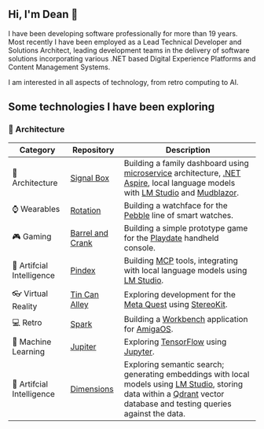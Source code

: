 ## Hi, I'm Dean 👋

I have been developing software professionally for more than 19 years. Most recently I have been employed as a Lead Technical Developer and Solutions Architect, leading development teams in the delivery of software solutions incorporating various .NET based Digital Experience Platforms and Content Management Systems. 

I am interested in all aspects of technology, from retro computing to AI.

## Some technologies I have been exploring

### :office: Architecture ###

| Category | Repository | Description |
|---|---|---|
| :office: Architecture | [Signal Box](https://github.com/deans-code/signal-box) | Building a family dashboard using [microservice](https://en.wikipedia.org/wiki/Microservices) architecture, [.NET Aspire](https://learn.microsoft.com/en-us/dotnet/aspire/get-started/aspire-overview), local language models with [LM Studio](https://lmstudio.ai/) and [Mudblazor](https://www.mudblazor.com/).  |
| :watch: Wearables | [Rotation](https://github.com/deans-code/rotation) | Building a watchface for the [Pebble](https://repebble.com/) line of smart watches. |
| :video_game: Gaming| [Barrel and Crank](https://github.com/deans-code/barrel-and-crank) | Building a simple prototype game for the [Playdate](https://play.date/) handheld console. |
| :crystal_ball: Artifcial Intelligence | [Pindex](https://github.com/deans-code/pindex) | Building [MCP](https://en.wikipedia.org/wiki/Model_Context_Protocol) tools, integrating with local language models using [LM Studio](https://lmstudio.ai/). |
| :eyeglasses: Virtual Reality | [Tin Can Alley](https://github.com/deans-code/tin-can-alley) | Exploring development for the [Meta Quest](https://www.meta.com/gb/quest/) using [StereoKit](https://stereokit.net/). |
| :computer: Retro | [Spark](https://github.com/deans-code/spark) | Building a [Workbench](https://en.wikipedia.org/wiki/Workbench_(AmigaOS)) application for [AmigaOS](https://en.wikipedia.org/wiki/AmigaOS). |
| :telescope: Machine Learning | [Jupiter](https://github.com/deans-code/jupiter) | Exploring [TensorFlow](https://www.tensorflow.org/) using [Jupyter](https://jupyter.org/). |
| :crystal_ball: Artifcial Intelligence | [Dimensions](https://github.com/deans-code/dimensions) | Exploring semantic search; generating embeddings with local models using [LM Studio](https://lmstudio.ai/), storing data within a [Qdrant](https://qdrant.tech/) vector database and testing queries against the data. |